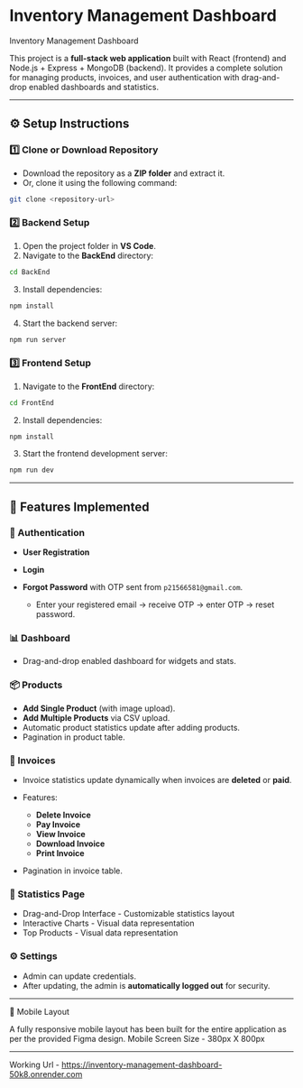 # Inventory Management Dashboard 
Inventory Management Dashboard 

This project is a **full-stack web application** built with React (frontend) and Node.js + Express + MongoDB (backend). It provides a complete solution for managing products, invoices, and user authentication with drag-and-drop enabled dashboards and statistics.

---

## ⚙️ Setup Instructions

### 1️⃣ Clone or Download Repository

* Download the repository as a **ZIP folder** and extract it.
* Or, clone it using the following command:

```bash
git clone <repository-url>
```

### 2️⃣ Backend Setup

1. Open the project folder in **VS Code**.
2. Navigate to the **BackEnd** directory:

```bash
cd BackEnd
```

3. Install dependencies:

```bash
npm install
```

4. Start the backend server:

```bash
npm run server
```

### 3️⃣ Frontend Setup

1. Navigate to the **FrontEnd** directory:

```bash
cd FrontEnd
```

2. Install dependencies:

```bash
npm install
```

3. Start the frontend development server:

```bash
npm run dev
```

---

## 🚀 Features Implemented

### 🔐 Authentication

* **User Registration**
* **Login**
* **Forgot Password** with OTP sent from `p21566581@gmail.com`.

  * Enter your registered email → receive OTP → enter OTP → reset password.

### 📊 Dashboard

* Drag-and-drop enabled dashboard for widgets and stats.

### 📦 Products

* **Add Single Product** (with image upload).
* **Add Multiple Products** via CSV upload.
* Automatic product statistics update after adding products.
* Pagination in product table.

### 🧾 Invoices

* Invoice statistics update dynamically when invoices are **deleted** or **paid**.
* Features:

  * **Delete Invoice**
  * **Pay Invoice**
  * **View Invoice**
  * **Download Invoice**
  * **Print Invoice**
* Pagination in invoice table.

### 📌 Statistics Page

* Drag-and-Drop Interface - Customizable statistics layout
* Interactive Charts - Visual data representation
* Top Products - Visual data representation

### ⚙️ Settings

* Admin can update credentials.
* After updating, the admin is **automatically logged out** for security.

---

📱 Mobile Layout

A fully responsive mobile layout has been built for the entire application as per the provided Figma design.
Mobile Screen Size - 380px X 800px

---

Working Url - https://inventory-management-dashboard-50k8.onrender.com
